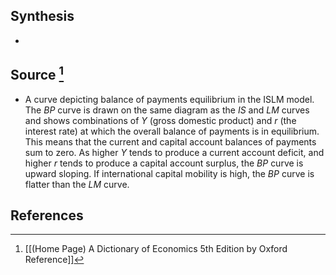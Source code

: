 ## Synthesis
- 
## Source [^1]
- A curve depicting balance of payments equilibrium in the ISLM model. The $B P$ curve is drawn on the same diagram as the $I S$ and $L M$ curves and shows combinations of $Y$ (gross domestic product) and $r$ (the interest rate) at which the overall balance of payments is in equilibrium. This means that the current and capital account balances of payments sum to zero. As higher $Y$ tends to produce a current account deficit, and higher $r$ tends to produce a capital account surplus, the $B P$ curve is upward sloping. If international capital mobility is high, the $B P$ curve is flatter than the $L M$ curve.
## References

[^1]: [[(Home Page) A Dictionary of Economics 5th Edition by Oxford Reference]]